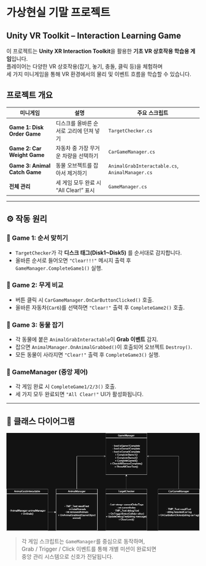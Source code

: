 # 가상현실 기말 프로젝트

## Unity VR Toolkit – Interaction Learning Game

이 프로젝트는 **Unity XR Interaction Toolkit**을 활용한 **기초 VR 상호작용 학습용 게임**입니다.  
플레이어는 다양한 VR 상호작용(잡기, 놓기, 충돌, 클릭 등)을 체험하며  
세 가지 미니게임을 통해 VR 환경에서의 물리 및 이벤트 흐름을 학습할 수 있습니다.

## 프로젝트 개요

| 미니게임 | 설명 | 주요 스크립트 |
|-----------|------|----------------|
| **Game 1: Disk Order Game** | 디스크를 올바른 순서로 고리에 던져 넣기 | `TargetChecker.cs` |
| **Game 2: Car Weight Game** | 자동차 중 가장 무거운 차량을 선택하기 | `CarGameManager.cs` |
| **Game 3: Animal Catch Game** | 동물 오브젝트를 잡아서 제거하기 | `AnimalGrabInteractable.cs`, `AnimalManager.cs` |
| **전체 관리** | 세 게임 모두 완료 시 “All Clear!” 표시 | `GameManager.cs` |

---

## ⚙️ 작동 원리

### 🎯 Game 1: 순서 맞히기
- `TargetChecker`가 각 **디스크 태그(Disk1~Disk5)** 를 순서대로 감지합니다.  
- 올바른 순서로 들어오면 `"Clear!!!"` 메시지 출력 후 `GameManager.CompleteGame1()` 실행.

### 🚗 Game 2: 무게 비교
- 버튼 클릭 시 `CarGameManager.OnCarButtonClicked()` 호출.  
- 올바른 자동차(`Car6`)를 선택하면 `"Clear!"` 출력 후 `CompleteGame2()` 호출.

### 🐾 Game 3: 동물 잡기
- 각 동물에 붙은 `AnimalGrabInteractable`이 **Grab 이벤트** 감지.  
- 잡으면 `AnimalManager.OnAnimalGrabbed()`이 호출되어 오브젝트 `Destroy()`.  
- 모든 동물이 사라지면 `"Clear!"` 출력 후 `CompleteGame3()` 실행.

### 🧠 GameManager (중앙 제어)
- 각 게임 완료 시 `CompleteGame1/2/3()` 호출.  
- 세 가지 모두 완료되면 `"All Clear!"` UI가 활성화됩니다.

---

## 🧭 클래스 다이어그램

![Class Diagram](./UnityDiagram.png)

> 각 게임 스크립트는 `GameManager`를 중심으로 동작하며,  
> Grab / Trigger / Click 이벤트를 통해 개별 미션이 완료되면  
> 중앙 관리 시스템으로 신호가 전달됩니다.

